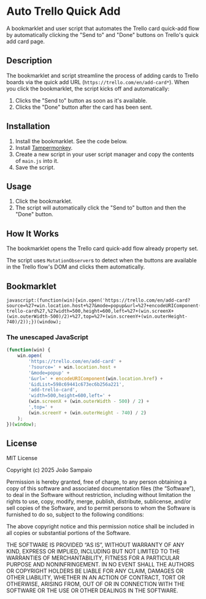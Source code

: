 # Auto Trello Quick Add

A bookmarklet and user script that automates the Trello card quick-add flow by
automatically clicking the "Send to" and "Done" buttons on Trello's quick add
card page.

## Description

The bookmarklet and script streamline the process of adding cards to Trello
boards via the quick add URL (`https://trello.com/en/add-card*`). When you
click the bookmarklet, the script kicks off and automatically:

1. Clicks the "Send to" button as soon as it's available.
1. Clicks the "Done" button after the card has been sent.

## Installation

1. Install the bookmarklet. See the code below.
1. Install [Tampermonkey](https://www.tampermonkey.net/).
1. Create a new script in your user script manager and copy the contents of
   `main.js` into it.
1. Save the script.

## Usage

1. Click the bookmarklet.
1. The script will automatically click the "Send to" button and then the "Done"
   button.

## How It Works

The bookmarklet opens the Trello card quick-add flow already property set.

The script uses `MutationObserver`s to detect when the buttons are available in
the Trello flow's DOM and clicks them automatically.

## Bookmarklet

```
javascript:(function(win){win.open('https://trello.com/en/add-card?source=%27+win.location.host+%27&mode=popup&url=%27+encodeURIComponent(win.location.href)+%27&idList=598c69441c673ec6b256a221%27,%27add-trello-card%27,%27width=500,height=600,left=%27+(win.screenX+(win.outerWidth-500)/2)+%27,top=%27+(win.screenY+(win.outerHeight-740)/2));})(window);
```

### The unescaped JavaScript

```javascript
(function(win) {
    win.open(
        'https://trello.com/en/add-card' +
        '?source=' + win.location.host +
        '&mode=popup' +
        '&url=' + encodeURIComponent(win.location.href) +
        '&idList=598c69441c673ec6b256a221',
        'add-trello-card',
        'width=500,height=600,left=' +
        (win.screenX + (win.outerWidth - 500) / 2) +
        ',top=' +
        (win.screenY + (win.outerHeight - 740) / 2)
    );
})(window);
```

## License

MIT License

Copyright (c) 2025 João Sampaio

Permission is hereby granted, free of charge, to any person obtaining a copy of
this software and associated documentation files (the “Software”), to deal in
the Software without restriction, including without limitation the rights to
use, copy, modify, merge, publish, distribute, sublicense, and/or sell copies
of the Software, and to permit persons to whom the Software is furnished to do
so, subject to the following conditions:

The above copyright notice and this permission notice shall be included in all
copies or substantial portions of the Software.

THE SOFTWARE IS PROVIDED “AS IS”, WITHOUT WARRANTY OF ANY KIND, EXPRESS OR
IMPLIED, INCLUDING BUT NOT LIMITED TO THE WARRANTIES OF MERCHANTABILITY,
FITNESS FOR A PARTICULAR PURPOSE AND NONINFRINGEMENT. IN NO EVENT SHALL THE
AUTHORS OR COPYRIGHT HOLDERS BE LIABLE FOR ANY CLAIM, DAMAGES OR OTHER
LIABILITY, WHETHER IN AN ACTION OF CONTRACT, TORT OR OTHERWISE, ARISING FROM,
OUT OF OR IN CONNECTION WITH THE SOFTWARE OR THE USE OR OTHER DEALINGS IN THE
SOFTWARE.
